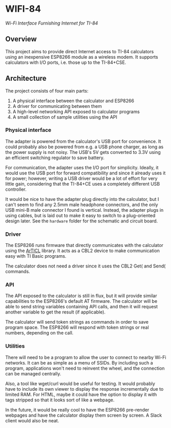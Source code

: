 # WIFI-84
*Wi-Fi Interface Furnishing Internet for TI-84*


## Overview

This project aims to provide direct Internet access to TI-84 calculators
using an inexpensive ESP8266 module as a wireless modem.
It supports calculators with I/O ports, i.e. those up to the TI-84+CSE.


## Architecture

The project consists of four main parts:

1. A physical interface between the calculator and ESP8266
2. A driver for communicating between them
3. A high-level networking API exposed to calculator programs
4. A small collection of sample utilities using the API


### Physical interface

The adapter is powered from the calculator's USB port for convenience.
It could probably also be powered from e.g. a USB phone charger,
as long as the power supply is not noisy.
The USB's 5V gets converted to 3.3V using an efficient switching regulator
to save battery.

For communication, the adapter uses the I/O port for simplicity.
Ideally, it would use the USB port for forward compatibility and since
it already uses it for power;
however, writing a USB driver would be a lot of effort for very little gain,
considering that the TI-84+CE uses a completely different USB controller.

It would be nice to have the adapter plug directly into the calculator,
but I can't seem to find any 2.5mm male headphone connectors,
and the only USB mini-B male connector I found is vertical.
Instead, the adapter plugs in using cables,
but is laid out to make it easy to switch to a plug-oriented design later.
See the `hardware` folder for the schematic and circuit board.


### Driver

The ESP8266 runs firmware that directly communicates with the calculator
using the [ArTICL](https://github.com/KermMartian/ArTICL) library.
It acts as a CBL2 device to make communication easy with TI Basic programs.

The calculator does not need a driver since it uses the CBL2
Get( and Send( commands.


### API

The API exposed to the calculator is still in flux,
but it will provide similar capabilities to the ESP8266's default AT firmware.
The calculator will be able to send string variables containing API calls,
and then it will request another variable to get the result (if applicable).

The calculator will send token strings as commands
in order to save program space.
The ESP8266 will respond with token strings or real numbers,
depending on the call.


### Utilities

There will need to be a program to allow the user to connect to
nearby Wi-Fi networks.
It can be as simple as a menu of SSIDs.
By including such a program, applications won't need to
reinvent the wheel, and the connection can be managed centrally.

Also, a tool like wget/curl would be useful for testing.
It would probably have to include its own viewer to display the response
incrementally due to limited RAM.
For HTML, maybe it could have the option to display it with tags stripped
so that it looks sort of like a webpage.

In the future, it would be really cool to have the ESP8266 pre-render webpages
and have the calculator display them screen by screen.
A Slack client would also be neat.
